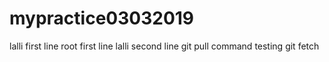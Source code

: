 # mypractice03032019
lalli first line
root first line
lalli second line
git pull command testing
git fetch
